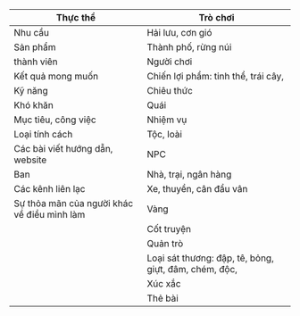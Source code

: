 | Thực thể                                    | Trò chơi                                              |
| ------------------------------------------- | ----------------------------------------------------- |
| Nhu cầu                                     | Hải lưu, cơn gió                                      |
| Sản phẩm                                    | Thành phố, rừng núi                                   |
| thành viên                                  | Người chơi                                            |
| Kết quả mong muốn                           | Chiến lợi phẩm: tinh thể, trái cây,                   |
| Kỹ năng                                     | Chiêu thức                                            |
| Khó khăn                                    | Quái                                                  |
| Mục tiêu, công việc                         | Nhiệm vụ                                              |
| Loại tính cách                              | Tộc, loài                                             |
| Các bài viết hướng dẫn, website             | NPC                                                   |
| Ban                                         | Nhà, trại, ngân hàng                                  |
| Các kênh liên lạc                           | Xe, thuyền, cân đẩu vân                               |
| Sự thỏa mãn của người khác về điều mình làm | Vàng                                                  |
|                                             | Cốt truyện                                            |
|                                             | Quản trò                                              |
|                                             | Loại sát thương: đập, tê, bỏng, giựt, đâm, chém, độc, |
|                                             | Xúc xắc                                               |
|                                             |  Thẻ bài                                                     |
